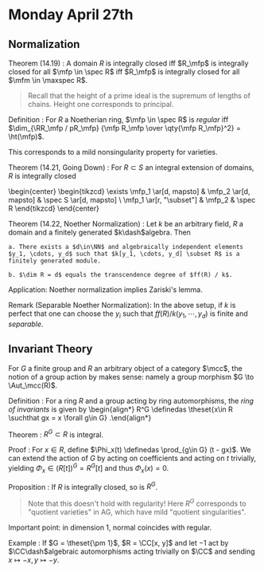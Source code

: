  # Monday April 27th

## Normalization

Theorem (14.19)
:   A domain $R$ is integrally closed iff $R_\mfp$ is integrally closed for all $\mfp \in \spec R$ iff $R_\mfp$ is integrally closed for all $\mfm \in \maxspec R$.

> Recall that the height of a prime ideal is the supremum of lengths of chains.
> Height one corresponds to principal.

Definition
: For $R$ a Noetherian ring, $\mfp \in \spec R$ is *regular* iff $\dim_{\RR_\mfp / pR_\mfp} {\mfp R_\mfp \over \qty{\mfp R_\mfp}^2} = \ht(\mfp)$.

This corresponds to a mild nonsingularity property for varieties.

Theorem (14.21, Going Down)
: For $R\subset S$ an integral extension of domains, $R$ is integrally closed

\begin{center}
\begin{tikzcd}
\exists \mfp_1 \ar[d, mapsto] & \mfp_2 \ar[d, mapsto] & \spec S \ar[d, mapsto] \\
\mfp_1 \ar[r, "\subset"] & \mfp_2 & \spec R
\end{tikzcd}
\end{center}

Theorem (14.22, Noether Normalization)
:   Let $k$ be an arbitrary field, $R$ a domain and a finitely generated $k\dash$algebra.
    Then

    a. There exists a $d\in\NN$ and algebraically independent elements $y_1, \cdots, y_d$ such that $k[y_1, \cdots, y_d] \subset R$ is a finitely generated module.

    b. $\dim R = d$ equals the transcendence degree of $ff(R) / k$.

Application: Noether normalization implies Zariski's lemma.

Remark (Separable Noether Normalization):
In the above setup, if $k$ is perfect that one can choose the $y_i$ such that $ff(R) / k(y_1, \cdots, y_d)$ is finite and *separable*.

## Invariant Theory

For $G$ a finite group and $R$ an arbitrary object of a category $\mcc$, the notion of a group action by makes sense: namely a group morphism $G \to \Aut_\mcc(R)$.

Definition
:   For a ring $R$ and a group acting by ring automorphisms, the *ring of invariants* is given by
    \begin{align*}
    R^G \definedas \theset{x\in R \suchthat gx = x \forall g\in G}
    .\end{align*}

Theorem
: $R^G \subset R$ is integral.

Proof
:   For $x\in R$, define $\Phi_x(t) \definedas \prod_{g\in G} (t - gx)$.
    We can extend the action of $G$ by acting on coefficients and acting on $t$ trivially, yielding $\Phi_x \in (R[t])^G = R^G[t]$ and thus $\Phi_x(x) = 0$.

Proposition
: If $R$ is integrally closed, so is $R^G$.

> Note that this doesn't hold with regularity!
> Here $R^G$ corresponds to "quotient varieties" in AG, which have mild "quotient singularities".

Important point: in dimension 1, normal coincides with regular.

Example
: If $G = \theset{\pm 1}$, $R = \CC[x, y]$ and let $-1$ act by $\CC\dash$algebraic automorphisms acting trivially on $\CC$ and sending $x\mapsto -x, y\mapsto -y$.
